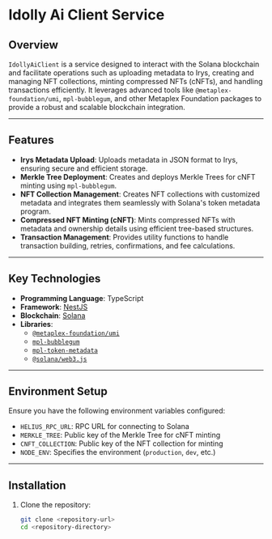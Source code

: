 # Idolly Ai Client Service

## Overview
`IdollyAiClient` is a service designed to interact with the Solana blockchain and facilitate operations such as uploading metadata to Irys, creating and managing NFT collections, minting compressed NFTs (cNFTs), and handling transactions efficiently. It leverages advanced tools like `@metaplex-foundation/umi`, `mpl-bubblegum`, and other Metaplex Foundation packages to provide a robust and scalable blockchain integration.

---

## Features
- **Irys Metadata Upload**: Uploads metadata in JSON format to Irys, ensuring secure and efficient storage.
- **Merkle Tree Deployment**: Creates and deploys Merkle Trees for cNFT minting using `mpl-bubblegum`.
- **NFT Collection Management**: Creates NFT collections with customized metadata and integrates them seamlessly with Solana's token metadata program.
- **Compressed NFT Minting (cNFT)**: Mints compressed NFTs with metadata and ownership details using efficient tree-based structures.
- **Transaction Management**: Provides utility functions to handle transaction building, retries, confirmations, and fee calculations.

---

## Key Technologies
- **Programming Language**: TypeScript
- **Framework**: [NestJS](https://nestjs.com/)
- **Blockchain**: [Solana](https://solana.com/)
- **Libraries**:
  - [`@metaplex-foundation/umi`](https://github.com/metaplex-foundation/umi)
  - [`mpl-bubblegum`](https://github.com/metaplex-foundation/mpl-bubblegum)
  - [`mpl-token-metadata`](https://github.com/metaplex-foundation/mpl-token-metadata)
  - [`@solana/web3.js`](https://github.com/solana-labs/solana-web3.js)

---

## Environment Setup
Ensure you have the following environment variables configured:
- `HELIUS_RPC_URL`: RPC URL for connecting to Solana
- `MERKLE_TREE`: Public key of the Merkle Tree for cNFT minting
- `CNFT_COLLECTION`: Public key of the NFT collection for minting
- `NODE_ENV`: Specifies the environment (`production`, `dev`, etc.)

---

## Installation

1. Clone the repository:
   ```bash
   git clone <repository-url>
   cd <repository-directory>
